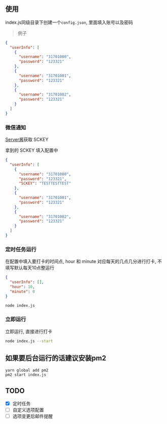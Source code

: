 ## 使用

index.js同级目录下创建一个`config.json`, 里面填入账号以及密码

> 例子

``` json
{
  "userInfo": [
    {
      "username": "31701000",
      "password": "123321"
    },
    {
      "username": "31701001",
      "password": "123321"
    },
    {
      "username": "31701002",
      "password": "123321"
    }
  ]
}
```

### 微信通知
[Server酱](http://sc.ftqq.com/3.version)获取 SCKEY

拿到的 SCKEY 填入配置中

``` json
{
  "userInfo": [
    {
      "username": "31701000",
      "password": "123321",
      "SCKEY": "TESTTESTTEST"
    },
    {
      "username": "31701001",
      "password": "123321"
    },
    {
      "username": "31701002",
      "password": "123321"
    }
  ]
}

```


### 定时任务运行

在配置中填入要打卡的时间点, hour 和 minute 对应每天的几点几分进行打卡, 不填写默认每天10点整运行
``` json
{
  "userInfo": [],
  "hour": 10,
  "minute": 0
}

```


``` bash
node index.js

```

### 立即运行

立即运行, 直接进行打卡
``` bash
node index.js --start
```

## 如果要后台运行的话建议安装pm2
``` bash
yarn global add pm2
pm2 start index.js
```


## TODO
- [x] 定时任务
- [ ] 自定义选项配置
- [ ] 选项变更后邮件提醒